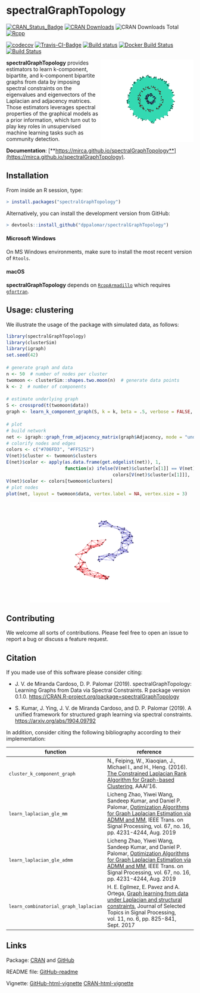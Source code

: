 <!-- README.md is generated from README.Rmd. Please edit that file -->
spectralGraphTopology
=====================

[![CRAN\_Status\_Badge](https://www.r-pkg.org/badges/version/spectralGraphTopology)](https://cran.r-project.org/package=spectralGraphTopology)
[![CRAN
Downloads](https://cranlogs.r-pkg.org/badges/spectralGraphTopology)](https://cran.r-project.org/package=spectralGraphTopology)
![CRAN Downloads
Total](https://cranlogs.r-pkg.org/badges/grand-total/spectralGraphTopology?color=brightgreen)
[![Rcpp](https://img.shields.io/badge/powered%20by-Rcpp-orange.svg?style=flat)](http://www.rcpp.org/)

[![codecov](https://codecov.io/gh/mirca/spectralGraphTopology/branch/master/graph/badge.svg)](https://codecov.io/gh/mirca/spectralGraphTopology)
[![Travis-CI-Badge](https://travis-ci.org/mirca/spectralGraphTopology.svg?branch=master)](https://travis-ci.org/mirca/spectralGraphTopology)
[![Build
status](https://ci.appveyor.com/api/projects/status/vr62ddvc9xoabnwy?svg=true)](https://ci.appveyor.com/project/mirca/spectralgraphtopology-j05c9)
[![Docker Build
Status](https://img.shields.io/docker/cloud/build/mirca/spectralgraphtopology.svg)](https://hub.docker.com/r/mirca/spectralgraphtopology/)
[![Build
Status](https://dev.azure.com/jvmirca/spectralGraphTopology/_apis/build/status/mirca.spectralGraphTopology?branchName=master)](https://dev.azure.com/jvmirca/spectralGraphTopology/_build/latest?definitionId=1&branchName=master)

<a href="https://mirca.github.io/spectralGraphTopology"><img style="float: right;" width="250" src="./man/figures//circles3_reduced.gif" align="right" /></a>

**spectralGraphTopology** provides estimators to learn k-component,
bipartite, and k-component bipartite graphs from data by imposing
spectral constraints on the eigenvalues and eigenvectors of the
Laplacian and adjacency matrices. Those estimators leverages spectral
properties of the graphical models as a prior information, which turn
out to play key roles in unsupervised machine learning tasks such as
community detection.

**Documentation**:
[**https://mirca.github.io/spectralGraphTopology**](https://mirca.github.io/spectralGraphTopology).

Installation
------------

From inside an R session, type:

``` r
> install.packages("spectralGraphTopology")
```

Alternatively, you can install the development version from GitHub:

``` r
> devtools::install_github("dppalomar/spectralGraphTopology")
```

#### Microsoft Windows

On MS Windows environments, make sure to install the most recent version
of `Rtools`.

#### macOS

**spectralGraphTopology** depends on
[`RcppArmadillo`](https://github.com/RcppCore/RcppArmadillo) which
requires [`gfortran`](https://CRAN.R-project.org/bin/macosx/tools/).

Usage: clustering
-----------------

We illustrate the usage of the package with simulated data, as follows:

``` r
library(spectralGraphTopology)
library(clusterSim)
library(igraph)
set.seed(42)

# generate graph and data
n <- 50  # number of nodes per cluster
twomoon <- clusterSim::shapes.two.moon(n)  # generate data points
k <- 2  # number of components

# estimate underlying graph
S <- crossprod(t(twomoon$data))
graph <- learn_k_component_graph(S, k = k, beta = .5, verbose = FALSE, abstol = 1e-3)

# plot
# build network
net <- igraph::graph_from_adjacency_matrix(graph$Adjacency, mode = "undirected", weighted = TRUE)
# colorify nodes and edges
colors <- c("#706FD3", "#FF5252")
V(net)$cluster <- twomoon$clusters
E(net)$color <- apply(as.data.frame(get.edgelist(net)), 1,
                      function(x) ifelse(V(net)$cluster[x[1]] == V(net)$cluster[x[2]],
                                        colors[V(net)$cluster[x[1]]], '#000000'))
V(net)$color <- colors[twomoon$clusters]
# plot nodes
plot(net, layout = twomoon$data, vertex.label = NA, vertex.size = 3)
```

<img src="man/figures/README-plot_k_component-1.png" width="75%" style="display: block; margin: auto;" />

Contributing
------------

We welcome all sorts of contributions. Please feel free to open an issue
to report a bug or discuss a feature request.

Citation
--------

If you made use of this software please consider citing:

-   J. V. de Miranda Cardoso, D. P. Palomar (2019).
    spectralGraphTopology: Learning Graphs from Data via Spectral
    Constraints. R package version 0.1.0.
    <https://CRAN.R-project.org/package=spectralGraphTopology>

-   S. Kumar, J. Ying, J. V. de Miranda Cardoso, and D. P. Palomar
    (2019). A unified framework for structured graph learning via
    spectral constraints. <https://arxiv.org/abs/1904.09792>

In addition, consider citing the following bibliography according to
their implementation:

<table>
<colgroup>
<col style="width: 9%" />
<col style="width: 90%" />
</colgroup>
<thead>
<tr class="header">
<th><strong>function</strong></th>
<th><strong>reference</strong></th>
</tr>
</thead>
<tbody>
<tr class="odd">
<td><code>cluster_k_component_graph</code></td>
<td>N., Feiping, W., Xiaoqian, J., Michael I., and H., Heng. (2016). <a href="https://dl.acm.org/citation.cfm?id=3016100.3016174">The Constrained Laplacian Rank Algorithm for Graph-based Clustering</a>, AAAI’16.</td>
</tr>
<tr class="even">
<td><code>learn_laplacian_gle_mm</code></td>
<td>Licheng Zhao, Yiwei Wang, Sandeep Kumar, and Daniel P. Palomar, <a href="https://palomar.home.ece.ust.hk/papers/2019/ZhaoWangKumarPalomar-TSP2019.pdf">Optimization Algorithms for Graph Laplacian Estimation via ADMM and MM</a>, IEEE Trans. on Signal Processing, vol. 67, no. 16, pp. 4231-4244, Aug. 2019</td>
</tr>
<tr class="odd">
<td><code>learn_laplacian_gle_admm</code></td>
<td>Licheng Zhao, Yiwei Wang, Sandeep Kumar, and Daniel P. Palomar, <a href="https://palomar.home.ece.ust.hk/papers/2019/ZhaoWangKumarPalomar-TSP2019.pdf">Optimization Algorithms for Graph Laplacian Estimation via ADMM and MM</a>, IEEE Trans. on Signal Processing, vol. 67, no. 16, pp. 4231-4244, Aug. 2019</td>
</tr>
<tr class="even">
<td><code>learn_combinatorial_graph_laplacian</code></td>
<td>H. E. Egilmez, E. Pavez and A. Ortega, <a href="https://ieeexplore.ieee.org/document/7979524">Graph learning from data under Laplacian and structural constraints</a>, Journal of Selected Topics in Signal Processing, vol. 11, no. 6, pp. 825-841, Sept. 2017</td>
</tr>
</tbody>
</table>

Links
-----

Package:
[CRAN](https://CRAN.R-project.org/package=spectralGraphTopology) and
[GitHub](https://github.com/dppalomar/spectralGraphTopology)

README file:
[GitHub-readme](https://github.com/dppalomar/spectralGraphTopology/blob/master/README.md)

Vignette:
[GitHub-html-vignette](https://raw.githack.com/dppalomar/spectralGraphTopology/master/vignettes/SpectralGraphTopology.html)
[CRAN-html-vignette](https://cran.r-project.org/web/packages/spectralGraphTopology/vignettes/SpectralGraphTopology.html)

